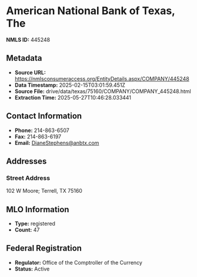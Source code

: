 # American National Bank of Texas, The

**NMLS ID:** 445248

## Metadata
- **Source URL:** https://nmlsconsumeraccess.org/EntityDetails.aspx/COMPANY/445248
- **Data Timestamp:** 2025-02-15T03:01:59.451Z
- **Source File:** drive/data/texas/75160/COMPANY/COMPANY_445248.html
- **Extraction Time:** 2025-05-27T10:46:28.033441

## Contact Information
- **Phone:** 214-863-6507
- **Fax:** 214-863-6197
- **Email:** DianeStephens@anbtx.com

## Addresses
### Street Address
102 W Moore; Terrell, TX 75160

## MLO Information
- **Type:** registered
- **Count:** 47

## Federal Registration
- **Regulator:** Office of the Comptroller of the Currency
- **Status:** Active
